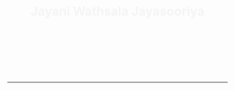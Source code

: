 <h1 align="center" style="animation:fadeInDown 1.5s ease-out;">
  Jayani Wathsala Jayasooriya
</h1>
<h3 align="center" style="opacity:0; animation:fadeIn 2.5s ease-in forwards;">
  Full‑Stack Developer | Software Engineer | UX‑Focused Coder
</h3>

<p align="center" style="margin:20px 0; animation:fadeIn 3s ease-in forwards;">
  <a href="https://github.com/Jayaniwathsala2002" target="_blank">
    <img src="path/to/github-3d-transparent.png" width="40" alt="GitHub">
  </a>
  <a href="https://linkedin.com/in/janu14" target="_blank">
    <img src="path/to/linkedin-3d-transparent.png" width="40" alt="LinkedIn">
  </a>
  <a href="mailto:me.janu14@gmail.com">
    <img src="path/to/email-3d-transparent.png" width="40" alt="Email">
  </a>
</p>

<hr style="border-color: #ddd;">

<section align="center">
  <h2 style="opacity:0; animation:fadeIn 3.5s ease-in forwards;">🛠️ Expertise & Technologies</h2>
  <div style="display:flex;justify-content:center;flex-wrap:wrap;gap:16px;opacity:0; animation:fadeIn 4s ease-in forwards;">
    <img src="path/to/html5-3d-transparent.png" width="48" alt="HTML5">
    <img src="path/to/css3-3d-transparent.png" width="48" alt="CSS3">
    <img src="path/to/javascript-3d-transparent.png" width="48" alt="JavaScript">
    <img src="path/to/dotnet-3d-transparent.png" width="48" alt=".NET Core">
    <img src="path/to/flutter-3d-transparent.png" width="48" alt="Flutter">
    <img src="path/to/docker-3d-transparent.png" width="48" alt="Docker">
    <!-- Add more icons similarly -->
  </div>
</section>

<section style="max-width:700px;margin:auto;text-align:left;opacity:0;animation:fadeIn 4.5s ease-in forwards;">
  <h3>About Me</h3>
  <p>
    I’m a full-stack developer dedicated to building clean, scalable, and maintainable applications.  
    My focus lies in robust backend systems, intuitive frontend design, and continuous delivery workflows.
  </p>
</section>

<section align="center" style="margin-top:30px;opacity:0;animation:fadeIn 5s ease-in forwards;">
  <h3>📫 Connect with Me</h3>
  <p>Email: me.janu14@gmail.com<br>LinkedIn: <a href="https://linkedin.com/in/janu14">linkedin.com/in/janu14</a><br>GitHub: <a href="https://github.com/Jayaniwathsala2002">Jayaniwathsala2002</a></p>
</section>

<style>
@keyframes fadeIn {
  from { opacity: 0; }
  to { opacity: 1; }
}
@keyframes fadeInDown {
  from { opacity: 0; transform: translateY(-20px); }
  to { opacity: 1; transform: translateY(0); }
}
</style>
